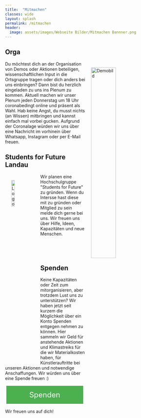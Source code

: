 ```yaml
---
title:  "Mitmachen"
classes: wide
layout: splash
permalink: /mitmachen
header:
  image: assets/images/Webseite Bilder/Mitmachen Bannner.png
---
```

<p></p>

<h2> Orga </h2>
<img src="https://github.com/fridaysforfuture-landau-pfalz/fridaysforfuture-landau-pfalz.github.io/blob/main/assets/images/Webseite%20Bilder/20210924_132520.jpg?raw=true" alt="Demobild" style="float:right;" hspace=20 vspace=20 height="40%" width="40%">
Du möchtest dich an der Organisation von Demos oder Aktionen beteiligen, wissenschaftlichen Input in die Ortsgruppe tragen oder dich anders bei uns einbringen? Dann bist du herzlich eingeladen zu uns ins Plenum zu kommen. Aktuell machen wir unser Plenum jeden Donnerstag um 18 Uhr coronabedingt online und präsent als Wahl. Hab keine Angst, du musst nichts (an Wissen) mitbringen und kannst einfach mal vorbei gucken. Aufgrund der Coronalage würden wir uns über eine Nachricht im vorhinein über Whatsapp, Instagram oder per E-Mail freuen. <br>

<h2> Students for Future Landau </h2>
<img src="https://github.com/fridaysforfuture-landau-pfalz/fridaysforfuture-landau-pfalz.github.io/blob/main/assets/images/Logo%20StudentsforFuture%20Landau.png?raw=true" alt="Logo Students for Future" style="float:left;" hspace=20 vspace=20 height="15%" width="15%"> 
Wir planen eine Hochschulgruppe "Students for Future" zu gründen. Wenn du Intersse hast diese mit zu gründen oder Mitglied zu sein melde dich gerne bei uns. Wir freuen uns über Hilfe, Ideen, Kapazitäten und neue Menschen. <br>

<p></p>
<p></p>
<p></p>
<p></p>
<p></p>
<p></p>
<br>
<p></p>
<p></p>
<p></p>
<p></p>
<br>

<h2> Spenden </h2>
Keine Kapazitäten oder Zeit zum mitorganisieren, aber trotzdem Lust uns zu unterstützen? Wir haben jetzt seit kurzem die Möglichkeit über ein Konto Spenden entgegen nehmen zu können. Hier sammeln wir Geld für anstehende Aktionen und Klimastreiks für die wir Materialkosten haben, für Künstlerauftritte bei unseren Aktionen und notwendige Anschaffungen. Wir würden uns über eine Spende freuen :) 

<style>
.button5 {
  border: none;
  color: white;
  padding: 15px 25px;
  text-align: center;
  text-decoration: none;
  display: inline-block;
  font-size: 24px;
  margin: 2px 4px;
  float: center !important;
  cursor: pointer;
  width: 40%;
}

.button5 {background-color: #4CAF50;} /* Green */

</style>  
  
<a class="button5" href="https://opencollective.com/klimastreik-landau"
       target="" style="color: white" >Spenden</a> <br>

Wir freuen uns auf dich!
